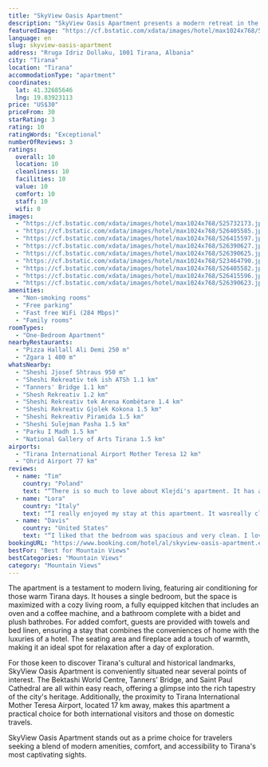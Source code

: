 ```yaml
---
title: "SkyView Oasis Apartment"
description: "SkyView Oasis Apartment presents a modern retreat in the heart of Tirana, offering guests a unique blend of comfort and scenic beauty."
featuredImage: "https://cf.bstatic.com/xdata/images/hotel/max1024x768/525732173.jpg?k=f8702c923dc8f43ffdcb3e339916c55bf336ca91145faed0f6daadd006105477&o=&hp=1"
language: en
slug: skyview-oasis-apartment
address: "Rruga Idriz Dollaku, 1001 Tirana, Albania"
city: "Tirana"
location: "Tirana"
accommodationType: "apartment"
coordinates:
  lat: 41.32685646
  lng: 19.83923113
price: "US$30"
priceFrom: 30
starRating: 3
rating: 10
ratingWords: "Exceptional"
numberOfReviews: 3
ratings:
  overall: 10
  location: 10
  cleanliness: 10
  facilities: 10
  value: 10
  comfort: 10
  staff: 10
  wifi: 0
images:
  - "https://cf.bstatic.com/xdata/images/hotel/max1024x768/525732173.jpg?k=f8702c923dc8f43ffdcb3e339916c55bf336ca91145faed0f6daadd006105477&o=&hp=1"
  - "https://cf.bstatic.com/xdata/images/hotel/max1024x768/526405585.jpg?k=5826a7dc74c2aab7d0f4cf8fc9e1c48aa2ff0f32702201163d9a75ed6f020fb5&o=&hp=1"
  - "https://cf.bstatic.com/xdata/images/hotel/max1024x768/526415597.jpg?k=165599842df1e37bfea10aa80308eedcfb408e7cdc3c578b665b872ae34d3e4c&o=&hp=1"
  - "https://cf.bstatic.com/xdata/images/hotel/max1024x768/526390627.jpg?k=6791d4ccc39d4ce10d8c9d83fd17a75d2595a3b9a38fadc653a02f37609c8a2b&o=&hp=1"
  - "https://cf.bstatic.com/xdata/images/hotel/max1024x768/526390625.jpg?k=66d82571a84a475a023bdd9e1ff836f3ce6b718742a51562ac8d4de51f501ec1&o=&hp=1"
  - "https://cf.bstatic.com/xdata/images/hotel/max1024x768/523464790.jpg?k=0260b75c44757111c19e2d1509c4b687d6bbf13b8175aae0d46eb3922872dc15&o=&hp=1"
  - "https://cf.bstatic.com/xdata/images/hotel/max1024x768/526405582.jpg?k=43de8f6aa95cac5d10ef73a71ceb64847738d3cd8a42522a93a6ece765a301f5&o=&hp=1"
  - "https://cf.bstatic.com/xdata/images/hotel/max1024x768/526415596.jpg?k=604737ecbee01f3f7d0a053c179e8324bdec6f8183a75efd87225a83dc67e14d&o=&hp=1"
  - "https://cf.bstatic.com/xdata/images/hotel/max1024x768/526390623.jpg?k=afd2b11c0a3ede12478bbba62affea2777ce59d768570438703a73369fcd3326&o=&hp=1"
amenities:
  - "Non-smoking rooms"
  - "Free parking"
  - "Fast free WiFi (284 Mbps)"
  - "Family rooms"
roomTypes:
  - "One-Bedroom Apartment"
nearbyRestaurants:
  - "Pizza Hallall Ali Demi 250 m"
  - "Zgara 1 400 m"
whatsNearby:
  - "Sheshi Jjosef Shtraus 950 m"
  - "Sheshi Rekreativ tek ish ATSh 1.1 km"
  - "Tanners' Bridge 1.1 km"
  - "Shesh Rekreativ 1.2 km"
  - "Sheshi Rekreativ tek Arena Kombëtare 1.4 km"
  - "Sheshi Rekreativ Gjolek Kokona 1.5 km"
  - "Sheshi Rekreativ Piramida 1.5 km"
  - "Sheshi Sulejman Pasha 1.5 km"
  - "Parku I Madh 1.5 km"
  - "National Gallery of Arts Tirana 1.5 km"
airports:
  - "Tirana International Airport Mother Teresa 12 km"
  - "Ohrid Airport 77 km"
reviews:
  - name: "Tim"
    country: "Poland"
    text: "“There is so much to love about Klejdi's apartment. It has an extremely comfortable vibe, with incredible views over the city and of the sunset. It has all the amenities, including a fireplace if you'd prefer this to A/C 🔥 I was greeted with fresh...”"
  - name: "Lora"
    country: "Italy"
    text: "“I really enjoyed my stay at this apartment. It wasreally close to the city center and you had everything you needed around it. It was beyond my expectations. It was super warm and cozy, you had every equipment at the kitchen. All the rooms were...”"
  - name: "Davis"
    country: "United States"
    text: "“I liked that the bedroom was spacious and very clean. I loved the living room that had a nice city view. There was a lot of natural light that came through the living room. The bathroom was very clean.”"
bookingURL: "https://www.booking.com/hotel/al/skyview-oasis-apartment.en-gb.html?aid=8035640"
bestFor: "Best for Mountain Views"
bestCategories: "Mountain Views"
category: "Mountain Views"
---
```


The apartment is a testament to modern living, featuring air conditioning for those warm Tirana days. It houses a single bedroom, but the space is maximized with a cozy living room, a fully equipped kitchen that includes an oven and a coffee machine, and a bathroom complete with a bidet and plush bathrobes. For added comfort, guests are provided with towels and bed linen, ensuring a stay that combines the conveniences of home with the luxuries of a hotel. The seating area and fireplace add a touch of warmth, making it an ideal spot for relaxation after a day of exploration.

For those keen to discover Tirana's cultural and historical landmarks, SkyView Oasis Apartment is conveniently situated near several points of interest. The Bektashi World Centre, Tanners' Bridge, and Saint Paul Cathedral are all within easy reach, offering a glimpse into the rich tapestry of the city's heritage. Additionally, the proximity to Tirana International Mother Teresa Airport, located 17 km away, makes this apartment a practical choice for both international visitors and those on domestic travels.

SkyView Oasis Apartment stands out as a prime choice for travelers seeking a blend of modern amenities, comfort, and accessibility to Tirana's most captivating sights.